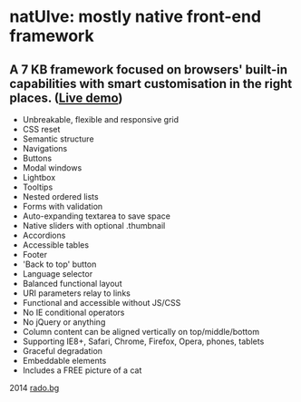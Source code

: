 natUIve: mostly native front-end framework
===

A 7 KB framework focused on browsers' built-in capabilities with smart customisation in the right places. ([Live demo](http://radogado.github.io/natuive/))
---

- Unbreakable, flexible and responsive grid
- CSS reset
- Semantic structure
- Navigations
- Buttons
- Modal windows
- Lightbox
- Tooltips
- Nested ordered lists
- Forms with validation
- Auto-expanding textarea to save space
- Native sliders with optional .thumbnail
- Accordions
- Accessible tables
- Footer
- 'Back to top' button
- Language selector
- Balanced functional layout
- URI parameters relay to links
- Functional and accessible without JS/CSS
- No IE conditional operators
- No jQuery or anything
- Column content can be aligned vertically on top/middle/bottom
- Supporting IE8+, Safari, Chrome, Firefox, Opera, phones, tablets
- Graceful degradation
- Embeddable elements
- Includes a FREE picture of a cat

2014 [rado.bg](http://rado.bg)
